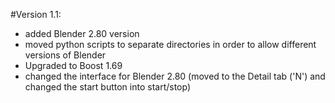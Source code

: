 #Version 1.1:
- added Blender 2.80 version
- moved python scripts to separate directories in order to allow different versions of Blender
- Upgraded to Boost 1.69
- changed the interface for Blender 2.80 (moved to the Detail tab ('N') and changed the start button into start/stop)
